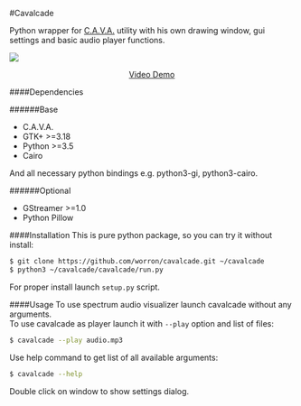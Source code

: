 #Cavalcade

Python wrapper for [C.A.V.A.](https://github.com/karlstav/cava) utility with his own drawing window, gui settings and basic audio player functions.

![](http://i.imgur.com/D6I21lL.png)
<p align="center"><a href="https://www.youtube.com/watch?v=wAZ6MnVueNY&feature=youtu.be">Video Demo</a></p>

####Dependencies

######Base
* C.A.V.A.
* GTK+ >=3.18
* Python >=3.5
* Cairo

And all necessary python bindings e.g. python3-gi, python3-cairo.

######Optional
* GStreamer >=1.0
* Python Pillow

####Installation
This is pure python package, so you can try it without install:
```bash
$ git clone https://github.com/worron/cavalcade.git ~/cavalcade
$ python3 ~/cavalcade/cavalcade/run.py
```
For proper install launch `setup.py` script.

####Usage
To use spectrum audio visualizer launch cavalcade without any arguments.  
To use cavalcade as player launch it with `--play` option and list of files:
```bash
$ cavalcade --play audio.mp3
```
Use help command to get list of all available arguments:
```bash
$ cavalcade --help
```

Double click on window to show settings dialog.